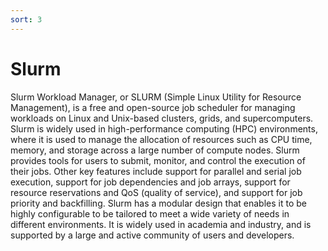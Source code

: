 ```yaml
---
sort: 3
---
```


# Slurm

Slurm Workload Manager, or SLURM (Simple Linux Utility for Resource Management), is a free and open-source job scheduler for managing workloads on Linux and Unix-based clusters, grids, and supercomputers. Slurm is widely used in high-performance computing (HPC) environments, where it is used to manage the allocation of resources such as CPU time, memory, and storage across a large number of compute nodes. Slurm provides tools for users to submit, monitor, and control the execution of their jobs. Other key features include support for parallel and serial job execution, support for job dependencies and job arrays, support for resource reservations and QoS (quality of service), and support for job priority and backfilling. Slurm has a modular design that enables it to be highly configurable to be tailored to meet a wide variety of needs in different environments. It is widely used in academia and industry, and is supported by a large and active community of users and developers.
